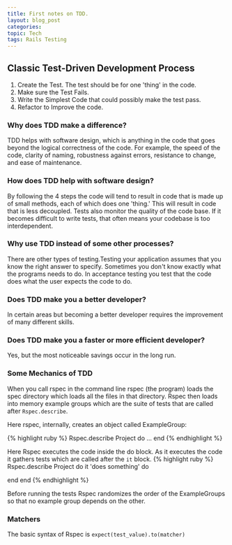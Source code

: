 ```yaml
---
title: First notes on TDD.
layout: blog_post
categories: 
topic: Tech
tags: Rails Testing 
---
```



## Classic Test-Driven Development Process

1. Create the Test. The test should be for one 'thing' in the code.
2. Make sure the Test Fails.
3. Write the Simplest Code that could possibly make the test pass.
4. Refactor to Improve the code.


### Why does TDD make a difference?
TDD helps with software design, which is anything in the code that goes beyond the logical correctness of the code. For example, the speed of the code, clarity of naming, robustness against errors, resistance to change, and ease of maintenance.

### How does TDD help with software design?
By following the 4 steps the code will tend to result in code that is made up of small methods, each of which does one 'thing.' This will result in code that is less decoupled. Tests also monitor the quality of the code base. If it becomes difficult to write tests, that often means your codebase is too interdependent.

### Why use TDD instead of some other processes?
There are other types of testing.Testing your application assumes that you know the right answer to specify. Sometimes you don't know exactly what the programs needs to do. In acceptance testing you test that the code does what the user expects the code to do.

### Does TDD make you a better developer?
In certain areas but becoming a better developer requires the improvement of many different skills.

### Does TDD make you a faster or more efficient developer?
Yes, but the most noticeable savings occur in the long run.


### Some Mechanics of TDD
When you call rspec in the command line rspec (the program) loads the spec directory which loads all the files in that directory. Rspec then loads into memory example groups which are the suite of tests that are called after ```Rspec.describe```.

Here rspec, internally, creates an object called ExampleGroup: 

{% highlight ruby %}
Rspec.describe Project do
...
end
{% endhighlight %}

Here Rspec executes the code inside the do block. As it executes the code it gathers tests which are called after the `it` block. 
{% highlight ruby %}
Rspec.describe Project do
 it 'does something' do
 
 end
end
{% endhighlight %}

 Before running the tests Rspec randomizes the order of the ExampleGroups so that no example group depends on the other.

### Matchers
The basic syntax of Rspec is ```expect(test_value).to(matcher)```
